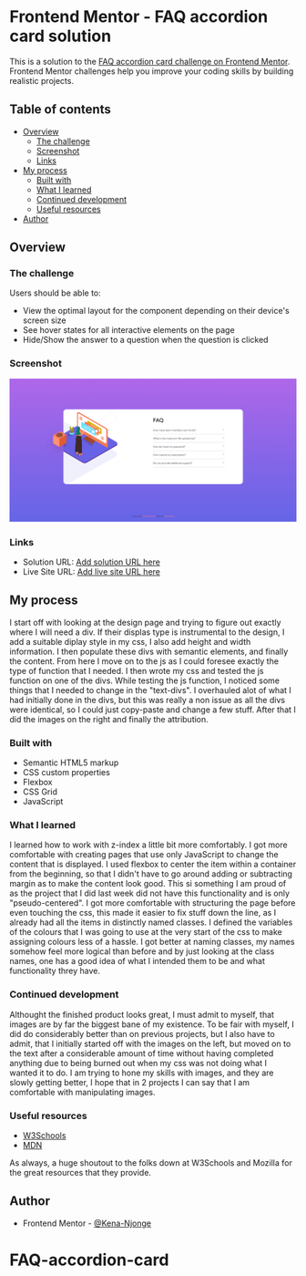 # Frontend Mentor - FAQ accordion card solution

This is a solution to the [FAQ accordion card challenge on Frontend Mentor](https://www.frontendmentor.io/challenges/faq-accordion-card-XlyjD0Oam). Frontend Mentor challenges help you improve your coding skills by building realistic projects. 

## Table of contents

- [Overview](#overview)
  - [The challenge](#the-challenge)
  - [Screenshot](#screenshot)
  - [Links](#links)
- [My process](#my-process)
  - [Built with](#built-with)
  - [What I learned](#what-i-learned)
  - [Continued development](#continued-development)
  - [Useful resources](#useful-resources)
- [Author](#author)

## Overview

### The challenge

Users should be able to:

- View the optimal layout for the component depending on their device's screen size
- See hover states for all interactive elements on the page
- Hide/Show the answer to a question when the question is clicked

### Screenshot

![](./images/Screenshot.png)

### Links

- Solution URL: [Add solution URL here](https://your-solution-url.com)
- Live Site URL: [Add live site URL here](https://your-live-site-url.com)

## My process

I start off with looking at the design page and trying to figure out exactly where I will need a div. If their displas type is instrumental to the design, I add a suitable diplay style in my css, I also add height and width information. I then populate these divs with semantic elements, and finally the content. From here I move on to the js as I could foresee exactly the type of function that I needed. I then wrote my css and tested the js function on one of the divs. While testing the js function, I noticed some things that I needed to change in the "text-divs". I overhauled alot of what I had initially done in the divs, but this was really a non issue as all the divs were identical, so I could just copy-paste and change a few stuff. After that I did the images on the right and finally the attribution.

### Built with

- Semantic HTML5 markup
- CSS custom properties
- Flexbox
- CSS Grid
- JavaScript


### What I learned

I learned how to work with z-index a little bit more comfortably. I got more comfortable with creating pages that use only JavaScript to change the content that is displayed. I used flexbox to center the item within a container from the beginning, so that I didn't have to go around adding or subtracting margin as to make the content look good. This si something I am proud of as the project that I did last week did not have this functionality and is only "pseudo-centered".  I got more comfortable with structuring the page before even touching the css, this made it easier to fix stuff down the line, as I already had all the items in distinctly named classes. I defined the variables of the colours that I was going to use at the very start of the css to make assigning colours less of a hassle. I got better at naming classes, my names somehow feel more logical than before and by just looking at the class names, one has a good idea of what I intended them to be and what functionality threy have.


### Continued development

Althought the finished product looks great, I must admit to myself, that images are by far the biggest bane of my existence. To be fair with myself, I did do considerably better than on previous projects, but I also have to admit, that I initially started off with the images on the left, but moved on to the text after a considerable amount of time without having completed anything due to being burned out when my css was not doing what I wanted it to do. I am trying to hone my skills with images, and they are slowly getting better, I hope that in 2 projects I can say that I am comfortable with manipulating images.


### Useful resources

- [W3Schools](https://https://www.w3schools.com/) 
- [MDN](https://www.example.com) 

As always, a huge shoutout to the folks down at W3Schools and Mozilla for the great resources that they provide.



## Author
- Frontend Mentor - [@Kena-Njonge](https://www.frontendmentor.io/profile/Kena-Njonge)
# FAQ-accordion-card
